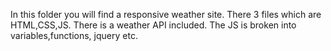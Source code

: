 In this folder you will find a responsive weather site.
There 3 files which are HTML,CSS,JS.
There is a weather API included.
The JS is broken into variables,functions, jquery etc.

